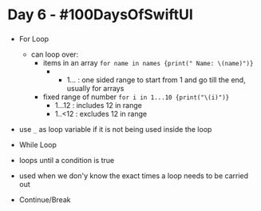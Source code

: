   # Day 6 - #100DaysOfSwiftUI
  
  ###
  
  - For Loop
    - can loop over:
      - items in an array `for name in names {print(" Name: \(name)")}`
        - - 1... : one sided range to start from 1 and go till the end, usually for arrays
      - fixed range of number `for i in 1...10 {print("\(i)")}` 
        - 1...12 : includes 12 in range
        - 1..<12 : excludes 12 in range
   - use `_` as loop variable if it is not being used inside the loop
   
 - While Loop
  - loops until a condition is true
  - used when we don'y know the exact times a loop needs to be carried out
  
- Continue/Break
